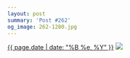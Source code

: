 ```yaml
---
layout: post
summary: 'Post #262'
og_image: 262-1280.jpg
---
```


<p>
  <time><a href="/262">{{ page.date | date: "%B %e, %Y" }}</a></time>
  <a href="/262"><img src="{{ site.assets_url }}/262-640.jpg" srcset="{{ site.assets_url }}/262-1280.jpg 1280w, {{ site.assets_url }}/262-960.jpg 960w, {{ site.assets_url }}/262-640.jpg 640w, {{ site.assets_url }}/262-320.jpg 320w" sizes="(min-width: 700px) 50vw, calc(100vw - 2rem)" /></a>
</p>
